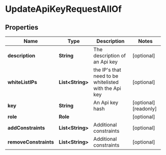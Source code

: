 

# UpdateApiKeyRequestAllOf


## Properties

Name | Type | Description | Notes
------------ | ------------- | ------------- | -------------
**description** | **String** | The description of an Api key |  [optional]
**whiteListIPs** | **List&lt;String&gt;** | the IP&#39;s that need to be whitelisted with the Api key |  [optional]
**key** | **String** | An Api key hash |  [optional] [readonly]
**role** | **Role** |  |  [optional]
**addConstraints** | **List&lt;String&gt;** | Additional constraints |  [optional]
**removeConstraints** | **List&lt;String&gt;** | Additional constraints |  [optional]



